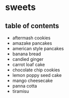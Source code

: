 # sweets

## table of contents

- aftermash cookies
- amazake pancakes
- american style pancakes
- banana bread
- candied ginger
- carrot loaf cake
- chocolate chip cookies
- lemon poppy seed cake
- mango cheesecake
- panna cotta
- tiramisu
